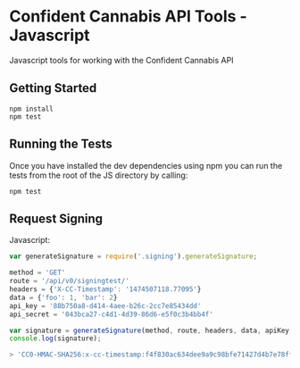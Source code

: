 # Confident Cannabis API Tools - Javascript

Javascript tools for working with the Confident Cannabis API

## Getting Started
```
npm install
npm test
```

## Running the Tests

Once you have installed the dev dependencies using npm you can run the tests
from the root of the JS directory by calling:

`npm test`


## Request Signing

Javascript:
```js
var generateSignature = require('.signing').generateSignature;

method = 'GET'
route = '/api/v0/signingtest/'
headers = {'X-CC-Timestamp': '1474507118.77095'}
data = {'foo': 1, 'bar': 2}
api_key = '88b750a8-d414-4aee-b26c-2cc7e85434dd'
api_secret = '043bca27-c4d1-4d39-86d6-e5f0c3b4bb4f'

var signature = generateSignature(method, route, headers, data, apiKey, apiSecret);
console.log(signature);

> 'CC0-HMAC-SHA256:x-cc-timestamp:f4f830ac634dee9a9c98bfe71427d4b7e78ffd0356ee305958bc3687d40ffa43'
```
